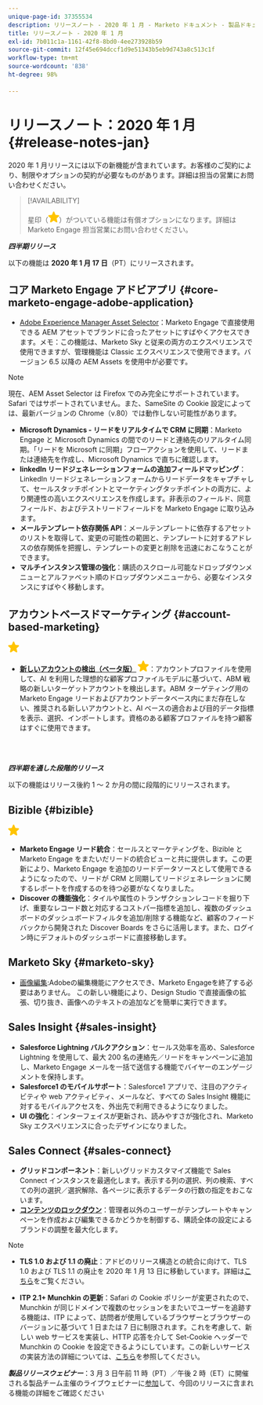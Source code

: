 ```yaml
---
unique-page-id: 37355534
description: リリースノート - 2020 年 1 月 - Marketo ドキュメント - 製品ドキュメント
title: リリースノート - 2020 年 1 月
exl-id: 7b011c1a-1161-42f8-8bd0-4ee273928b59
source-git-commit: 12f45e694dccf1d9e51343b5eb9d743a8c513c1f
workflow-type: tm+mt
source-wordcount: '838'
ht-degree: 98%

---
```


# リリースノート：2020 年 1 月 {#release-notes-jan}

2020 年 1 月リリースには以下の新機能が含まれています。お客様のご契約により、制限やオプションの契約が必要なものがあります。詳細は担当の営業にお問い合わせください。

>[!AVAILABILITY]
>
>星印（![（星印）](assets/yellow-star.png)）がついている機能は有償オプションになります。詳細は Marketo Engage 担当営業にお問い合わせください。

**_四半期リリース_**

以下の機能は **2020 年 1 月 17 日**（PT）にリリースされます。

## コア Marketo Engage アドビアプリ {#core-marketo-engage-adobe-application}

* [Adobe Experience Manager Asset Selector](/help/marketo/product-docs/adobe-experience-cloud-integrations/importing-assets-with-adobe-experience-manager.md)：Marketo Engage で直接使用できる AEM アセットでブランドに合ったアセットにすばやくアクセスできます。メモ：この機能は、Marketo Sky と従来の両方のエクスペリエンスで使用できますが、管理機能は Classic エクスペリエンスで使用できます。バージョン 6.5 以降の AEM Assets を使用中が必要です。

>[!NOTE]
>
>現在、AEM Asset Selector は Firefox でのみ完全にサポートされています。Safari ではサポートされていません。また、SameSite の Cookie 設定によっては、最新バージョンの Chrome（v.80）では動作しない可能性があります。

* **Microsoft Dynamics - リードをリアルタイムで CRM に同期**：Marketo Engage と Microsoft Dynamics の間でのリードと連絡先のリアルタイム同期。「リードを Microsoft に同期」フローアクションを使用して、リードまたは連絡先を作成し、Microsoft Dynamics で直ちに確認します。
* **linkedIn リードジェネレーションフォームの追加フィールドマッピング**：LinkedIn リードジェネレーションフォームからリードデータをキャプチャして、セールスタッチポイントとマーケティングタッチポイントの両方に、より関連性の高いエクスペリエンスを作成します。非表示のフィールド、同意フィールド、およびテストリードフィールドを Marketo Engage に取り込みます。
* **メールテンプレート依存関係 API**：メールテンプレートに依存するアセットのリストを取得して、変更の可能性の範囲と、テンプレートに対するアドレスの依存関係を把握し、テンプレートの変更と削除を迅速におこなうことができます。
* **マルチインスタンス管理の強化**：購読のスクロール可能なドロップダウンメニューとアルファベット順のドロップダウンメニューから、必要なインスタンスにすばやく移動します。

## アカウントベースドマーケティング {#account-based-marketing}

![（星）](assets/yellow-star.png)

* **[新しいアカウントの検出（ベータ版）](https://docs.marketo.com/x/WQA6Ag) ![（星）](assets/yellow-star.png)**：アカウントプロファイルを使用して、AI を利用した理想的な顧客プロファイルモデルに基づいて、ABM 戦略の新しいターゲットアカウントを検出します。ABM ターゲティング用の Marketo Engage リードおよびアカウントデータベース内にまだ存在しない、推奨される新しいアカウントと、AI ベースの適合および目的データ指標を表示、選択、インポートします。資格のある顧客プロファイルを持つ顧客はすぐに使用できます。

<br> 

**_四半期を通した段階的リリース_**

以下の機能はリリース後約 1 ～ 2 か月の間に段階的にリリースされます。

## Bizible {#bizible}

![（星印）](assets/yellow-star.png)

* **Marketo Engage リード統合**：セールスとマーケティングを、Bizible と Marketo Engage をまたいだリードの統合ビューと共に提供します。この更新により、Marketo Engage を追加のリードデータソースとして使用できるようになったので、リードが CRM と同期してリードジェネレーションに関するレポートを作成するのを待つ必要がなくなりました。
* **Discover の機能強化**：タイルや属性のトランザクションレコードを掘り下げ、重要なレコード数と対応するコストパー指標を追加し、複数のダッシュボードのダッシュボードフィルタを追加/削除する機能など、顧客のフィードバックから開発された Discover Boards をさらに活用します。また、ログイン時にデフォルトのダッシュボードに直接移動します。

## Marketo Sky {#marketo-sky}

* [画像編集](https://experienceleague.adobe.com/docs/marketo/sky/design-studio/marketo-image-editor.html?lang=en#design-studio):Adobeの編集機能にアクセスでき、Marketo Engageを終了する必要はありません。 この新しい機能により、Design Studio で直接画像の拡張、切り抜き、画像へのテキストの追加などを簡単に実行できます。

## Sales Insight {#sales-insight}

* **Salesforce Lightning バルクアクション**：セールス効率を高め、Salesforce Lightning を使用して、最大 200 名の連絡先／リードをキャンペーンに追加し、Marketo Engage メールを一括で送信する機能でバイヤーのエンゲージメントを保持します。
* **Salesforce1 のモバイルサポート**：Salesforce1 アプリで、注目のアクティビティや web アクティビティ、メールなど、すべての Sales Insight 機能に対するモバイルアクセスを、外出先で利用できるようになりました。
* **UI の強化**：インターフェイスが更新され、読みやすさが強化され、Marketo Sky エクスペリエンスに合ったデザインになりました。

## Sales Connect {#sales-connect}

* **グリッドコンポーネント**：新しいグリッドカスタマイズ機能で Sales Connect インスタンスを最適化します。表示する列の選択、列の検索、すべての列の選択／選択解除、各ページに表示するデータの行数の指定をおこないます。
* **[コンテンツのロックダウン](/help/marketo/product-docs/marketo-sales-connect/admin/content-lockdown.md)**：管理者以外のユーザーがテンプレートやキャンペーンを作成および編集できるかどうかを制御する、購読全体の設定によるブランドの調整を最大化します。

>[!NOTE]
>
>* **TLS 1.0 および 1.1 の廃止**：アドビのリリース構造との統合に向けて、TLS 1.0 および TLS 1.1 の廃止を 2020 年 1 月 13 日に移動しています。詳細は[こちら](https://nation.marketo.com/docs/DOC-7059-tls-10-11-deprecation-faq)をご覧ください。
>
>* **ITP 2.1+ Munchkin の更新**：Safari の Cookie ポリシーが変更されたので、Munchkin が同じドメインで複数のセッションをまたいでユーザーを追跡する機能は、ITP によって、訪問者が使用しているブラウザーとブラウザーのバージョンに基づいて 1 日または 7 日に制限されます。これを考慮して、新しい web サービスを実装し、HTTP 応答を介して Set-Cookie ヘッダーで Munchkin の Cookie を設定できるようにしています。この新しいサービスの実装方法の詳細については、[こちら](https://nation.marketo.com/docs/DOC-7351)を参照してください。


**_製品リリースウェビナー_**：3 月 3 日午前 11 時（PT）／午後 2 時（ET）に開催される製品チーム主催のライブウェビナーに[参加](https://engage.marketo.com/Jan_Feb_20_Release_Webinar_Registration.html)して、今回のリリースに含まれる機能の詳細をご確認ください
